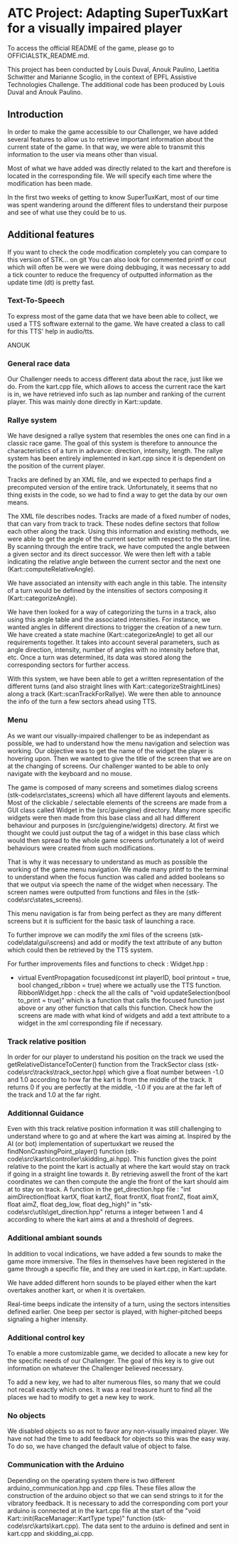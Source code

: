# ATC Project: Adapting SuperTuxKart for a visually impaired player

To access the official README of the game, please go to OFFICIALSTK_README.md.

This project has been conducted by Louis Duval, Anouk Paulino, Laetitia Schwitter and Marianne Scoglio, in the context of EPFL Assistive Technologies Challenge. The additional code has been produced by Louis Duval and Anouk Paulino.

## Introduction

In order to make the game accessible to our Challenger, we have added several features to allow us to retrieve important information about the current state of the game. In that way, we were able to transmit this information to the user via means other than visual.

Most of what we have added was directly related to the kart and therefore is located in the corresponding file. We will specify each time where the modification has been made.

In the first two weeks of getting to know SuperTuxKart, most of our time was spent wandering around the different files to understand their purpose and see of what use they could be to us. 

## Additional features

If you want to check the code modification completely you can compare to this version of STK... on git 
You can also look for commented printf or cout which will often be were we were doing debbuging, it was necessary to add a tick counter to reduce the frequency of outputted information as the update time (dt) is pretty fast.

### Text-To-Speech

To express most of the game data that we have been able to collect, we used a TTS software external to the game. We have created a class to call for this TTS' help in audio/tts.

ANOUK

### General race data

Our Challenger needs to access different data about the race, just like we do. From the kart.cpp file, which allows to access the current race the kart is in, we have retrieved info such as lap number and ranking of the current player. This was mainly done directly in Kart::update.

### Rallye system

We have designed a rallye system that resembles the ones one can find in a classic race game. The goal of this system is therefore to announce the characteristics of a turn in advance: direction, intensity, length. The rallye system has been entirely implemented in kart.cpp since it is dependent on the position of the current player.

Tracks are defined by an XML file, and we expected to perhaps find a precomputed version of the entire track. Unfortunately, it seems that no thing exists in the code, so we had to find a way to get the data by our own means.

The XML file describes nodes. Tracks are made of a fixed number of nodes, that can vary from track to track. These nodes define sectors that follow each other along the track. Using this information and existing methods, we were able to get the angle of the current sector with respect to the start line. By scanning through the entire track, we have computed the angle between a given sector and its direct successor. We were then left with a table indicating the relative angle between the current sector and the next one (Kart::computeRelativeAngle). 

We have associated an intensity with each angle in this table. The intensity of a turn would be defined by the intensities of sectors composing it (Kart::categorizeAngle). 

We have then looked for a way of categorizing the turns in a track, also using this angle table and the associated intensities. For instance, we wanted angles in different directions to trigger the creation of a new turn. We have created a state machine (Kart::categorizeAngle) to get all our requirements together. It takes into account several parameters, such as angle direction, intensity, number of angles with no intensity before that, etc. Once a turn was determined, its data was stored along the corresponding sectors for further access.

With this system, we have been able to get a written representation of the different turns (and also straight lines with Kart::categorizeStraightLines) along a track (Kart::scanTrackForRallye). We were then able to announce the info of the turn a few sectors ahead using TTS.

### Menu

As we want our visually-impaired challenger to be as independant as possible, we had to understand how the menu navigation and selection was working. Our objective was to get the name of the widget the player is hovering upon. Then we wanted to give the title of the screen that we are on at the changing of screens. Our challenger wanted to be able to only navigate with the keyboard and no mouse.

The game is composed of many screens and sometimes dialog screens (stk-code\src\states_screens) which all have different layouts and elements. Most of the clickable / selectable elements of the screens are made from a GUI class called Widget in the (src/guiengine) directory.
Many more specific widgets were then made from this base class and all had different behaviour and purposes in (src/guiengine/widgets) directory. At first we thought we could just output the tag of a widget in this base class which would then spread to the whole game screens unfortunately a lot of weird behaviours were created from such modifications.

That is why it was necessary to understand as much as possible the working of the game menu navigation. We made many printf to the terminal to understand when the focus function was called and added booleans so that we output via speech the name of the widget when necessary.
The screen names were outputted from functions and files in the (stk-code\src\states_screens).

This menu navigation is far from being perfect as they are many different screens but it is sufficient for the basic task of launching a race.

To further improve we can modify the xml files of the screens (stk-code\data\gui\screens) and add or modify the text attribute of any button which could then be retrieved by the TTS system. 

For further improvements files and functions to check : 
Widget.hpp : 
- virtual EventPropagation focused(const int playerID, bool printout = true, bool changed_ribbon = true) where we actually use the TTS function. 
RibbonWidget.hpp : check the all the calls of "void updateSelection(bool to_print = true)" which is a function that calls the focused function just above or any other function that calls this function. 
Check how the screens are made with what kind of widgets and add a text attribute to a widget in the xml corresponding file if necessary.

### Track relative position

In order for our player to understand his position on the track we used the getRelativeDistanceToCenter() function from the TrackSector class (stk-code\src\tracks\track_sector.hpp) which give a float number between -1.0 and 1.0 according to how far the kart is from the middle of the track. It returns 0 if you are perfectly at the middle, -1.0 if you are at the far left of the track and 1.0 at the far right. 

### Additionnal Guidance 

Even with this track relative position information it was still challenging to understand where to go and at where the kart was aiming at. Inspired by the AI (or bot) implementation of supertuxkart we reused the findNonCrashingPoint_player() function (stk-code\src\karts\controller\skidding_ai.hpp). This function gives the point relative to the point the kart is actually at where the kart would stay on track if going in a straight line towards it. By retrieving aswell the front of the kart coordinates we can then compute the angle the front of the kart should aim at to stay on track. A function in the get_direction.hpp file : "int aimDirection(float kartX, float kartZ, float frontX, float frontZ, float aimX, float aimZ, float deg_low, float deg_high)" in "stk-code\src\utils\get_direction.hpp" returns a integer between 1 and 4 according to where the kart aims at and a threshold of degrees. 

### Additional ambiant sounds

In addition to vocal indications, we have added a few sounds to make the game more immersive. The files in themselves have been registered in the game through a specific file, and they are used in kart.cpp, in Kart::update.

We have added different horn sounds to be played either when the kart overtakes another kart, or when it is overtaken.

Real-time beeps indicate the intensity of a turn, using the sectors intensities defined earlier. One beep per sector is played, with higher-pitched beeps signaling a higher intensity.

### Additional control key

To enable a more customizable game, we decided to allocate a new key for the specific needs of our Challenger. The goal of this key is to give out information on whatever the Challenger believed necessary. 

To add a new key, we had to alter numerous files, so many that we could not recall exactly which ones. It was a real treasure hunt to find all the places we had to modify to get a new key to work.

### No objects

We disabled objects so as not to favor any non-visually impaired player. We have not had the time to add feedback for objects so this was the easy way. To do so, we have changed the default value of object to false.

### Communication with the Arduino

Depending on the operating system there is two different arduino_communication.hpp and .cpp files. These files allow the construction of the arduino object so that we can send strings to it for the vibratory feedback. It is necessary to add the corresponding com port your arduino is connected at in the kart.cpp file at the start of the "void Kart::init(RaceManager::KartType type)" function (stk-code\src\karts\kart.cpp).
The data sent to the arduino is defined and sent in kart.cpp and skidding_ai.cpp.